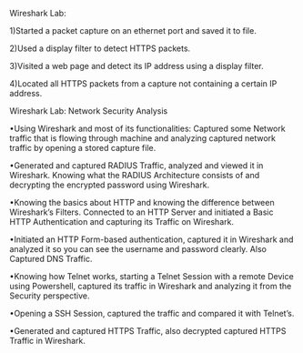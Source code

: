 Wireshark Lab:

1)Started a packet capture on an ethernet port and saved it to file.

2)Used a display filter to detect HTTPS packets.

3)Visited a web page and detect its IP address using a display filter.

4)Located all HTTPS packets from a capture not containing a certain IP address.


Wireshark Lab: Network Security Analysis

•Using Wireshark and most of its functionalities: Captured some Network traffic that is flowing through machine and analyzing captured network traffic by opening a stored capture file.

•Generated and captured RADIUS Traffic, analyzed and viewed it in Wireshark. Knowing what the RADIUS Architecture consists of and decrypting the encrypted password using Wireshark.

•Knowing the basics about HTTP and knowing the difference between Wireshark’s Filters. Connected to an HTTP Server and initiated a Basic HTTP Authentication and capturing its Traffic on Wireshark.

•Initiated an HTTP Form-based authentication, captured it in Wireshark and analyzed it so you can see the username and password clearly. Also Captured DNS Traffic.

•Knowing how Telnet works, starting a Telnet Session with a remote Device using Powershell, captured its traffic in Wireshark and analyzing it from the Security perspective.

•Opening a SSH Session, captured the traffic and compared it with Telnet’s.

•Generated and captured HTTPS Traffic, also decrypted captured HTTPS Traffic in Wireshark.

